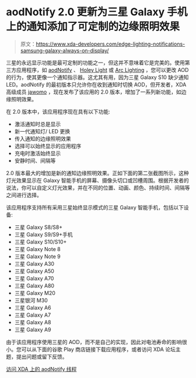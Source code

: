 # aodNotify 2.0 更新为三星 Galaxy 手机上的通知添加了可定制的边缘照明效果

> 原文：<https://www.xda-developers.com/edge-lighting-notifications-samsung-galaxy-always-on-display/>

三星的永远显示功能是最可定制的功能之一，但这并不意味着它是完美的。使用第三方应用程序，如 [aodNotify](https://www.xda-developers.com/aodnotify-toggles-aod-when-you-get-notifications/) 、 [Holey Light](https://www.xda-developers.com/chainfire-holey-light-samsung-galaxy-s10-hole-punch-update-support-always-on-display/) 或 [Arc Lighting](https://www.xda-developers.com/galaxy-s10-notifications-battery-indicator/) ，您可以更改 AOD 的行为，使其更像一个通知指示器。这尤其有用，因为三星 Galaxy S10 缺少通知 LED。aodNotify 的最初版本只允许你在收到通知时切换 AOD，但开发者，XDA 高级成员 [jawomo](https://forum.xda-developers.com/member.php?u=5759008) ，现在发布了该应用的 2.0 版本，增加了一系列新功能，如边缘照明效果。

在 2.0 版本中，该应用程序现在具有以下功能:

*   激活通知时总是显示
*   新一代通知灯/ LED 更换
*   传入通知的边缘照明效果
*   选择可以始终显示的应用程序
*   充电时激活始终显示
*   安静时间、间隔等

2.0 版本最大的增加是新的通知边缘照明效果。正如下面的第二张截图所示，这种灯光效果显示在 Galaxy 智能手机的屏幕、摄像头切口或凹槽周围。根据开发者的说法，你可以自定义灯光效果，并在不同的位置、动画、颜色、持续时间、间隔等之间进行选择。

该应用程序支持所有采用三星始终显示模式的三星 Galaxy 智能手机，包括以下设备:

*   三星 Galaxy S8/S8+
*   三星 Galaxy S9/S9+手机
*   三星 Galaxy S10/S10+
*   三星 Galaxy Note 8
*   三星 Galaxy Note 9
*   三星 Galaxy A30
*   三星 Galaxy A50
*   三星 Galaxy A70
*   三星 Galaxy A80
*   三星 Galaxy M20
*   三星银河 M30
*   三星 Galaxy A6
*   三星 Galaxy A7
*   三星 Galaxy A8
*   三星 Galaxy A9

由于该应用程序使用三星的 AOD，而不是自己的实现，因此对电池寿命的影响很小。您可以从下面的谷歌 Play 商店链接下载应用程序，或者访问 XDA 论坛主题，提出问题或留下反馈。

[访问 XDA 上的 aodNotify 线程](https://forum.xda-developers.com/galaxy-s10/themes/app-aodnotify-automatically-activate-t3933581/)